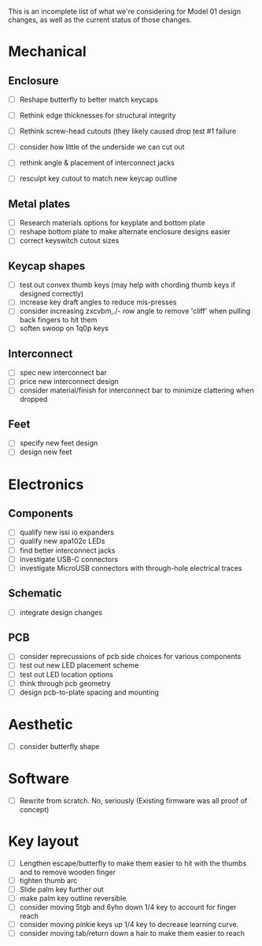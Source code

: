 This is an incomplete list of what we're considering for Model 01 design changes, as well as the current status of those changes.

# Mechanical

## Enclosure 

- [ ] Reshape butterfly to better match keycaps
- [ ] Rethink edge thicknesses for structural integrity
- [ ] Rethink screw-head cutouts (they likely caused drop test #1 failure
- [ ] consider how little of the underside we can cut out 
- [ ] rethink angle & placement of interconnect jacks
- [ ] resculpt key cutout to match new keycap outline


## Metal plates
- [ ] Research materials options for keyplate and bottom plate
- [ ] reshape bottom plate to make alternate enclosure designs easier
- [ ] correct keyswitch cutout sizes

## Keycap shapes

- [ ] test out convex thumb keys (may help with chording thumb keys if designed correctly)
- [ ] increase key draft angles to reduce mis-presses
- [ ] consider increasing zxcvbm,./- row angle to remove 'cliff' when pulling back fingers to hit them
- [ ] soften swoop on 1q0p keys 

## Interconnect

- [ ] spec new interconnect bar
- [ ] price new interconnect design
- [ ] consider material/finish for interconnect bar to minimize clattering when dropped

## Feet

- [ ] specify new feet design
- [ ] design new feet

# Electronics

## Components

- [ ] qualify new issi io expanders
- [ ] qualify new apa102c LEDs
- [ ] find better interconnect jacks
- [ ] investigate USB-C connectors
- [ ] investigate MicroUSB connectors with through-hole electrical traces

## Schematic

- [ ] integrate design changes

## PCB

- [ ] consider reprecussions of pcb side choices for various components
- [ ] test out new LED placement scheme
- [ ] test out LED location options
- [ ] think through pcb geometry
- [ ] design pcb-to-plate spacing and mounting

# Aesthetic

- [ ] consider butterfly shape

# Software

 - [ ] Rewrite from scratch. No, seriously
       (Existing firmware was all proof of concept)

# Key layout 
- [ ] Lengthen escape/butterfly to make them easier to hit with the thumbs and to remove wooden finger
- [ ] tighten thumb arc
- [ ] Slide palm key further out
- [ ] make palm key outline reversible
- [ ] consider moving 5tgb and 6yhn down 1/4 key to account for finger reach
- [ ] consider moving pinkie keys up 1/4 key to decrease learning curve. 
- [ ] consider moving tab/return down a hair to make them easier to reach
